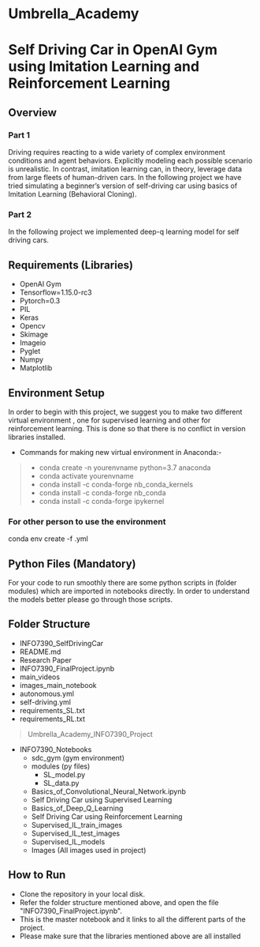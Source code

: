 # Umbrella_Academy
# Self Driving Car in OpenAI Gym using Imitation Learning and Reinforcement Learning
## Overview

### Part 1
Driving requires reacting to a wide variety of complex environment conditions and agent behaviors. Explicitly modeling each possible scenario is unrealistic. In contrast, imitation learning can, in theory, leverage data from large fleets of human-driven cars. In the following project we have tried simulating a beginner’s version of self-driving car using basics of Imitation Learning (Behavioral Cloning).

### Part 2
In the following project we implemented deep-q learning model for self driving cars.


## Requirements (Libraries)
- OpenAI Gym
- Tensorflow=1.15.0-rc3
- Pytorch=0.3
- PIL
- Keras
- Opencv
- Skimage
- Imageio
- Pyglet
- Numpy
- Matplotlib

## Environment Setup
In order to begin with this project, we suggest you to make two different virtual environment , one for supervised learning and other for reinforcement learning. This is done so that there is no conflict in version libraries installed. 

- Commands for making new virtual environment in Anaconda:-

> - conda create -n yourenvname python=3.7 anaconda
> - conda activate yourenvname
> - conda install -c conda-forge nb_conda_kernels
> - conda install -c conda-forge nb_conda
> - conda install -c conda-forge ipykernel


### For other person to use the environment
conda env create -f <environment-name>.yml

## Python Files (Mandatory)
For your code to run smoothly there are some python scripts in (folder modules) which are imported in notebooks directly. In order to understand the models better please go through those scripts.


## Folder Structure

- INFO7390_SelfDrivingCar
- README.md
- Research Paper
- INFO7390_FinalProject.ipynb
- main_videos
- images_main_notebook
- autonomous.yml
- self-driving.yml
- requirements_SL.txt
- requirements_RL.txt
> Umbrella_Academy_INFO7390_Project
- INFO7390_Notebooks
    - sdc_gym (gym environment)
    - modules (py files)
        - SL_model.py
        - SL_data.py
    - Basics_of_Convolutional_Neural_Network.ipynb
    - Self Driving Car using Supervised Learning
    - Basics_of_Deep_Q_Learning
    - Self Driving Car using Reinforcement Learning 
    - Supervised_IL_train_images
    - Supervised_IL_test_images
    - Supervised_IL_models
    - Images (All images used in project)
   

## How to Run
- Clone the repository in your local disk.
- Refer the folder structure mentioned above, and open the file "INFO7390_FinalProject.ipynb".
- This is the master notebook and it links to all the different parts of the project.
- Please make sure that the libraries mentioned above are all installed


